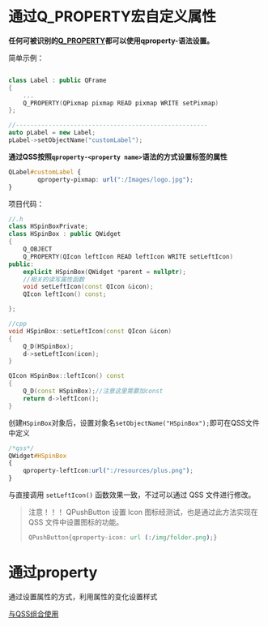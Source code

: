 # 通过Q_PROPERTY宏自定义属性
**任何可被识别的[Q_PROPERTY](property%20属性系统.md#Q_PROPERTY)都可以使用qproperty-语法设置。**

简单示例：

```c++

class Label : public QFrame
{
    ...
    Q_PROPERTY(QPixmap pixmap READ pixmap WRITE setPixmap)
};

//-----------------------------------------------------
auto pLabel = new Label;
pLabel->setObjectName("customLabel");
```

**通过QSS按照`qproperty-<property name>`语法的方式设置标签的属性**

```css
QLabel#customLabel {
        qproperty-pixmap: url(":/Images/logo.jpg");
}
```

项目代码：

```c++
//.h
class HSpinBoxPrivate;
class HSpinBox : public QWidget
{
    Q_OBJECT
    Q_PROPERTY(QIcon leftIcon READ leftIcon WRITE setLeftIcon)
public:
    explicit HSpinBox(QWidget *parent = nullptr);
    //相关的读写属性函数
    void setLeftIcon(const QIcon &icon);
    QIcon leftIcon() const;

};
```



```c++
//cpp
void HSpinBox::setLeftIcon(const QIcon &icon)
{
    Q_D(HSpinBox);
    d->setLeftIcon(icon);
}

QIcon HSpinBox::leftIcon() const
{
    Q_D(const HSpinBox);//注意这里需要加const
    return d->leftIcon();
}

```

创建`HSpinBox`对象后，设置对象名`setObjectName("HSpinBox");`即可在QSS文件中定义

```css
/*qss*/
QWidget#HSpinBox
{
    qproperty-leftIcon:url(":/resources/plus.png");
}
```

与直接调用 `setLeftIcon()` 函数效果一致，不过可以通过 QSS 文件进行修改。

> 注意！！！
> QPushButton 设置 Icon 图标经测试，也是通过此方法实现在 QSS 文件中设置图标的功能。
>
> ```css
> QPushButton{qproperty-icon: url (:/img/folder.png);}
> ```

# 通过property
通过设置属性的方式，利用属性的变化设置样式

[与QSS组合使用](动态属性.md#与QSS组合使用)
